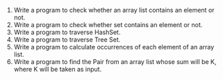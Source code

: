 1. Write a program to check whether an array list contains an element or not.
2. Write a program to check whether set contains an element or not.
3. Write a program to traverse HashSet.
4. Write a program to traverse Tree Set.
5. Write a program to calculate occurrences of each element of an array list.
6. Write a program to find the Pair from an array list whose sum will be K, where K will be taken as input.
